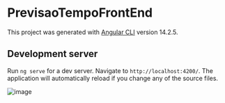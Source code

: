 # PrevisaoTempoFrontEnd

This project was generated with [Angular CLI](https://github.com/angular/angular-cli) version 14.2.5.

## Development server

Run `ng serve` for a dev server. Navigate to `http://localhost:4200/`. The application will automatically reload if you change any of the source files.

![image](https://user-images.githubusercontent.com/4906986/195003899-211f7a4b-594b-4799-9cc8-51a67b7daa9d.png)
